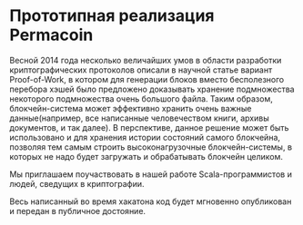 Прототипная реализация Permacoin
================================

Весной 2014 года несколько величайших умов в области разработки криптографических протоколов описали в научной статье вариант Proof-of-Work, в котором для генерации блоков вместо бесполезного перебора хэшей было предложено доказывать хранение подмножества некоторого подмножества очень большого файла. Таким образом, блокчейн-система может эффективно хранить очень важные данные(например, все написанные человечеством книги, архивы документов, и так далее). В перспективе, данное решение может быть использовано и для хранения истории состояний самого блокчейна, позволяя тем самым строить высоконагрузочные блокчейн-системы, в которых не надо будет загружать и обрабатывать блокчейн целиком.

Мы приглашаем поучаствовать в нашей работе Scala-программистов и людей, сведущих в криптографии.

Весь написанный во время хакатона код будет мгновенно опубликован и передан в публичное достояние. 

